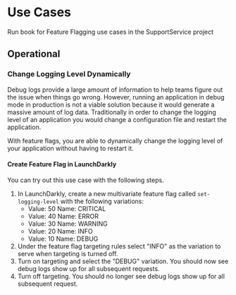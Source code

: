 # Use Cases 

Run book for Feature Flagging use cases in the SupportService project 

## Operational 

### Change Logging Level Dynamically 

Debug logs provide a large amount of information to help teams figure out 
the issue when things go wrong. However, running an application in debug 
mode in production is not a viable solution because it would generate a 
massive amount of log data. Traditionally in order to change the logging 
level of an application you would change a configuration file and restart 
the application. 

With feature flags, you are able to dynamically change the logging level of 
your application without having to restart it. 

#### Create Feature Flag in LaunchDarkly 
You can try out this use case with the following steps. 

1. In LaunchDarkly, create a new multivariate feature flag called `set-logging-level` 
with the following variations: 
    * Value: 50 Name: CRITICAL
    * Value: 40 Name: ERROR
    * Value: 30 Name: WARNING
    * Value: 20 Name: INFO
    * Value: 10 Name: DEBUG
2. Under the feature flag targeting rules select "INFO" as the variation to serve 
when targeting is turned off. 
3. Turn on targeting and select the "DEBUG" variation. You should now see debug 
logs show up for all subsequent requests. 
4. Turn off targeting. You should no longer see debug logs show up for all
subsequent request.  